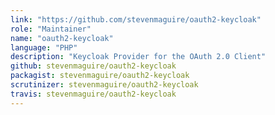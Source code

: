 ```yaml
---
link: "https://github.com/stevenmaguire/oauth2-keycloak"
role: "Maintainer"
name: "oauth2-keycloak"
language: "PHP"
description: "Keycloak Provider for the OAuth 2.0 Client"
github: stevenmaguire/oauth2-keycloak
packagist: stevenmaguire/oauth2-keycloak
scrutinizer: stevenmaguire/oauth2-keycloak
travis: stevenmaguire/oauth2-keycloak
---
```

